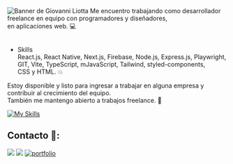<img src="https://github.com/gioliotta/portfolio-gioliotta/blob/trunk/src/img/banner.webp" alt="Banner de Giovanni Liotta">
Me encuentro trabajando como desarrollador freelance en equipo con programadores y diseñadores,
<br /> en aplicaciones web. 💻
<br /><br />

- Skills <br />
    React.js, React Native, Next.js, Firebase, Node.js, Express.js, Playwright,
<br />     GIT, Vite, TypeScript, mJavaScript, Tailwind, styled-components, 
<br />     CSS y HTML. 💥

Estoy disponible y listo para ingresar a trabajar en alguna empresa y contribuir al crecimiento del equipo. 
<br /> También me mantengo abierto a trabajos freelance. :rocket:

[![My Skills](https://skillicons.dev/icons?i=react,nodejs,express,mongo,firebase,js,git,tailwind,css,html&perline=5)](https://skillicons.dev)
## Contacto 📱:
<a href="https://www.linkedin.com/in/giovanniliotta/" target="_blank"><img src="https://img.shields.io/badge/LinkedIn-0077B5?style=for-the-badge&logo=linkedin&logoColor=white" /></a>
<a href="mailto:gixi.tsx@gmail.com" target="_blank"><img src="https://img.shields.io/badge/Gmail-D14836?style=for-the-badge&logo=gmail&logoColor=white" /></a>
[![portfolio](https://img.shields.io/badge/my_portfolio-000?style=for-the-badge&logo=ko-fi&logoColor=white)](https://gixi.dev/)






 

